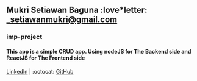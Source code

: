 
## Mukri Setiawan Baguna :love*letter: _setiawanmukri@gmail.com
### imp-project
#### This app is a simple CRUD app. Using nodeJS for The Backend side and ReactJS for The Frontend side

[LinkedIn](https://www.linkedin.com/in/mukri-setiawan-baguna-00837a133/) |
:octocat: [GitHub](https://github.com/setiawan19)
